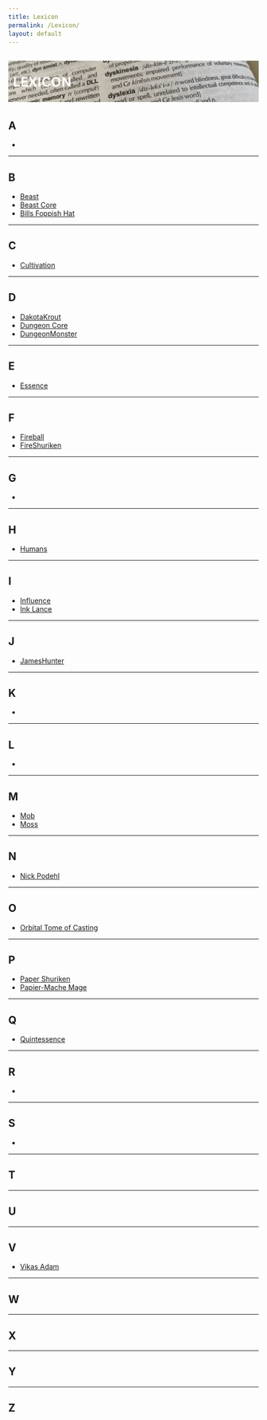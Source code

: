 ```yaml
---
title: Lexicon
permalink: /Lexicon/
layout: default
---
```

![lexicon](images/banners/lexicon.png)
---
## A
- 

---
## B

- [Beast](_Lexicon/Beast.md)
- [Beast Core](_Lexicon/BeastCore.md)
- [Bills Foppish Hat](_Lexicon/BillsFoppishHat.md)

---
## C
- [Cultivation](_Lexicon/Cultivation.md)

---
## D
- [DakotaKrout](_Lexicon/DakotaKrout.md)
- [Dungeon Core](_Lexicon/DungeonCore.md)
- [DungeonMonster](_Lexicon/DungeonMonster.md)

---
## E
- [Essence](_Lexicon/Essence.md)

---
## F
- [Fireball](_Lexicon/Fireball.md)
- [FireShuriken](_Lexicon/FireShuriken.md)

---
## G
- 

---
## H
- [Humans](_Lexicon/Humans.md)

---
## I
- [Influence](_Lexicon/Influence.md)
- [Ink Lance](_Lexicon/InkLance.md)

---
## J
- [JamesHunter](_Lexicon/JamesHunter.md)

---
## K
- 

---
## L
- 

---
## M
- [Mob](_Lexicon/DungeonMonster.md)
- [Moss](_Lexicon/Moss.md)

---
## N
- [Nick Podehl](_Lexicon/NickPodehl.md)

---
## O
- [Orbital Tome of Casting](_Lexicon/OrbitalTomeofCasting.md)

---
## P
- [Paper Shuriken](_Lexicon/PaperShuriken.md)
- [Papier-Mache Mage](_Lexicon/Papier-MacheMage.md)

---
## Q
- [Quintessence](_Lexicon/Essence.md)

---
## R
- 

---
## S
- 

---
## T

---
## U

---
## V
- [Vikas Adam](_Lexicon/VikasAdam.md)

---
## W

---
## X

---
## Y

---
## Z
